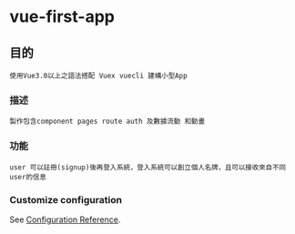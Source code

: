 # vue-first-app

## 目的

```
使用Vue3.0以上之語法搭配 Vuex vuecli 建構小型App
```

### 描述

```
製作包含component pages route auth 及數據流動 和動畫
```

### 功能

```
user 可以註冊(signup)後再登入系統，登入系統可以創立個人名牌，且可以接收來自不同user的信息
```

### Customize configuration

See [Configuration Reference](https://cli.vuejs.org/config/).
